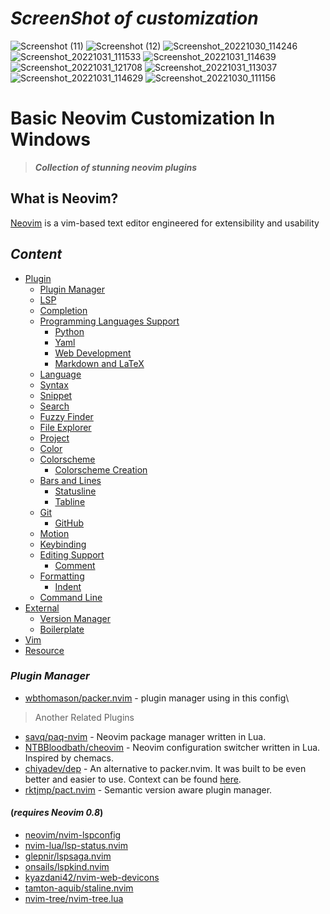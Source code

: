 # ***ScreenShot of customization***
![Screenshot (11)](https://user-images.githubusercontent.com/97513759/206127281-eda4c278-95db-49f9-8e5d-29fbdbfb5eb0.png)
![Screenshot (12)](https://user-images.githubusercontent.com/97513759/206127359-b95feaaa-e0ac-4fc0-a7f0-cb463a8fc610.png)
![Screenshot_20221030_114246](https://user-images.githubusercontent.com/97513759/206127515-b21ba510-ef24-4d3b-8c16-e09ae1417f3e.png)
![Screenshot_20221031_111533](https://user-images.githubusercontent.com/97513759/206127553-b25727ae-83f8-47ba-acec-4202f83b15ff.png)
![Screenshot_20221031_114639](https://user-images.githubusercontent.com/97513759/206127585-c3184f02-d0d1-4cd7-92fb-ff1eafca54dd.png)
![Screenshot_20221031_121708](https://user-images.githubusercontent.com/97513759/206127594-777f1019-3855-440a-bd6c-0cbc3f2649d4.png)
![Screenshot_20221031_113037](https://user-images.githubusercontent.com/97513759/206127598-94260a03-f70d-4d7b-b912-26a520c7ae11.png)
![Screenshot_20221031_114629](https://user-images.githubusercontent.com/97513759/206127600-3a3d23bc-a151-4e7e-bb1c-a214ec5ee420.png)
![Screenshot_20221030_111156](https://user-images.githubusercontent.com/97513759/206127496-1217be15-d6e1-450d-a4ec-bc16ab1e1f95.png)

# Basic Neovim Customization In Windows

> ***Collection of stunning neovim plugins***

## What is Neovim?
[Neovim](https://neovim.io/) is a vim-based text editor engineered for extensibility and usability

## ***Content***
- [Plugin](#plugin)
  - [Plugin Manager](#plugin-manager)
  - [LSP](#lsp)
  - [Completion](#completion)
  - [Programming Languages Support](#programming-languages-support)
    - [Python](#golang)
    - [Yaml](#yaml)
    - [Web Development](#web-development)
    - [Markdown and LaTeX](#markdown-and-latex)
  - [Language](#language)
  - [Syntax](#syntax)
  - [Snippet](#snippet)
  - [Search](#search)
  - [Fuzzy Finder](#fuzzy-finder)
  - [File Explorer](#file-explorer)
  - [Project](#project)
  - [Color](#color)
  - [Colorscheme](#colorscheme)
    - [Colorscheme Creation](#colorscheme-creation)
  - [Bars and Lines](#bars-and-lines)
    - [Statusline](#statusline)
    - [Tabline](#tabline)
  - [Git](#git)
    - [GitHub](#github)
  - [Motion](#motion)
  - [Keybinding](#keybinding)
  - [Editing Support](#editing-support)
    - [Comment](#comment)
  - [Formatting](#formatting)
    - [Indent](#indent)
  - [Command Line](#command-line)
- [External](#external)
  - [Version Manager](#version-manager)
  - [Boilerplate](#boilerplate)
- [Vim](#vim)
- [Resource](#resource)

### ***Plugin Manager***
- [wbthomason/packer.nvim](https://github.com/wbthomason/packer.nvim) - plugin manager using in this config\
> Another Related Plugins
- [savq/paq-nvim](https://github.com/savq/paq-nvim) - Neovim package manager written in Lua.
- [NTBBloodbath/cheovim](https://github.com/NTBBloodbath/cheovim) - Neovim configuration switcher written in Lua. Inspired by chemacs.
- [chiyadev/dep](https://github.com/chiyadev/dep) - An alternative to packer.nvim. It was built to be even better and easier to use. Context can be found [here](https://chiya.dev/posts/2021-11-27-why-package-manager).
- [rktjmp/pact.nvim](https://github.com/rktjmp/pact.nvim) - Semantic version aware plugin manager.

#### **(***requires Neovim 0.8***)**

- [neovim/nvim-lspconfig](https://github.com/neovim/nvim-lspconfig)
- [nvim-lua/lsp-status.nvim](https://github.com/nvim-lua/lsp-status.nvim)
- [glepnir/lspsaga.nvim](https://github.com/glepnir/lspsaga.nvim)
- [onsails/lspkind.nvim](https://github.com/onsails/lspkind.nvim)
- [kyazdani42/nvim-web-devicons](https://github.com/kyazdani42/nvim-web-devicons)
- [tamton-aquib/staline.nvim](https://github.com/tamton-aquib/staline.nvim)
- [nvim-tree/nvim-tree.lua](https://github.com/nvim-tree/nvim-tree.lua)
  

